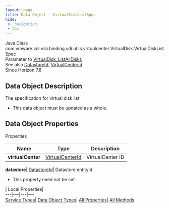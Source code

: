 ```yaml
---
layout: page
title: Data Object - VirtualDiskListSpec
hide:
 #- navigation
 - toc
---
```






Java Class
    com.vmware.vdi.vlsi.binding.vdi.utils.virtualcenter.VirtualDisk.VirtualDiskListSpec  
Parameter to
     [VirtualDisk_ListAllDisks](vdi.utils.virtualcenter.VirtualDisk.md#listAllDisks)  
See also
     [DatastoreId](vdi.entity.DatastoreId.md), [VirtualCenterId](vdi.entity.VirtualCenterId.md)  
Since 
    Horizon 7.8

## Data Object Description 

The specification for virtual disk list 

  * This data object must be updated as a whole.



## Data Object Properties

Properties

Name |  Type |  Description   
---|---|---  
**virtualCenter**| [VirtualCenterId](vdi.entity.VirtualCenterId.md)|  VirtualCenter ID   
  
**datastore**| [DatastoreId](vdi.entity.DatastoreId.md)|  Datastore entityId   


* This property need not be set.

  
  
  
 | Local Properties|   
---|---|---|---  
[Service Types](index-mo_types.md)| [Data Object Types](index-do_types.md)| [All Properties](index-properties.md)| [All Methods](index-methods.md)  
  
  

